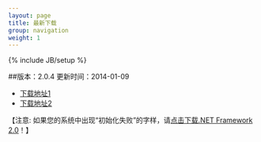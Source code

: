 ```yaml
---
layout: page
title: 最新下载
group: navigation
weight: 1
---
```


{% include JB/setup %}

##版本：2.0.4 更新时间：2014-01-09

  - <a href="http://pan.baidu.com/s/1eQFYJNc" target="_blank">下载地址1</a>
  - <a href="http://yunpan.cn/QzQNcWQYyyMmX" target="_blank">下载地址2</a>
  
【注意: 如果您的系统中出现“初始化失败”的字样，请<a href="http://download.microsoft.com/download/c/6/e/c6e88215-0178-4c6c-b5f3-158ff77b1f38/NetFx20SP2_x86.exe" target="_blank">点击下载.NET Framework 2.0</a>！】
